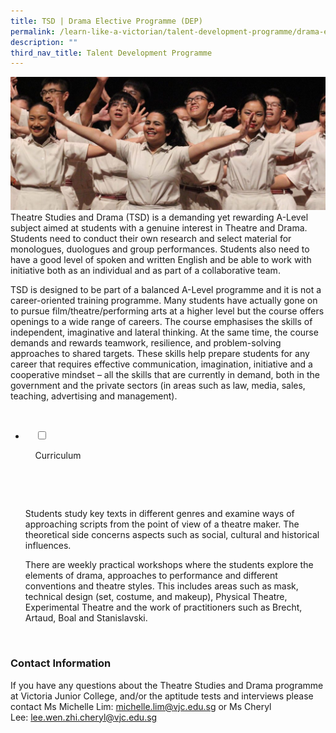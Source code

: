 ```yaml
---
title: TSD | Drama Elective Programme (DEP)
permalink: /learn-like-a-victorian/talent-development-programme/drama-elective-programme/
description: ""
third_nav_title: Talent Development Programme
---
```

![](/images/Drama-Elective-Programme-banner-1024x433.jpg)
Theatre Studies and Drama (TSD) is a demanding yet rewarding A-Level subject aimed at students with a genuine interest in Theatre and Drama. Students need to conduct their own research and select material for monologues, duologues and group performances. Students also need to have a good level of spoken and written English and be able to work with initiative both as an individual and as part of a collaborative team.

TSD is designed to be part of a balanced A-Level programme and it is not a career-oriented training programme. Many students have actually gone on to pursue film/theatre/performing arts at a higher level but the course offers openings to a wide range of careers. The course emphasises the skills of independent, imaginative and lateral thinking. At the same time, the course demands and rewards teamwork, resilience, and problem-solving approaches to shared targets. These skills help prepare students for any career that requires effective communication, imagination, initiative and a cooperative mindset – all the skills that are currently in demand, both in the government and the private sectors (in areas such as law, media, sales, teaching, advertising and management).

<ul class="jekyllcodex_accordion">

  <li>

    <input type="checkbox" id="accordion1">

    <label for="accordion1">Curriculum</label>

    <div>

      <p>Students study key texts in different genres and examine ways of approaching scripts from the point of view of a theatre maker. The theoretical side concerns aspects such as social, cultural and historical influences.</p>

<p>There are weekly practical workshops where the students explore the elements of drama, approaches to performance and different conventions and theatre styles. This includes areas such as mask, technical design (set, costume, and makeup), Physical Theatre, Experimental Theatre and the work of practitioners such as Brecht, Artaud, Boal and Stanislavski.</p>

    </div>

</li>
</ul>
	
	
### Contact Information

If you have any questions about the Theatre Studies and Drama programme at Victoria Junior College, and/or the aptitude tests and interviews please contact Ms Michelle Lim: [michelle.lim@vjc.edu.sg](mailto:michelle.lim@vjc.edu.sg) or Ms Cheryl Lee: [lee.wen.zhi.cheryl@vjc.edu.sg](mailto:lee.wen.zhi.cheryl@vjc.edu.sg)